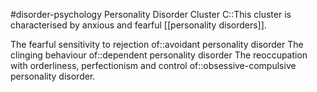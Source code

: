 #disorder-psychology 
Personality Disorder Cluster C::This cluster is characterised by anxious and fearful [[personality disorders]].

The fearful sensitivity to rejection of::avoidant personality disorder
The clinging behaviour of::dependent personality disorder
The reoccupation with orderliness, perfectionism and control of::obsessive-compulsive personality disorder.